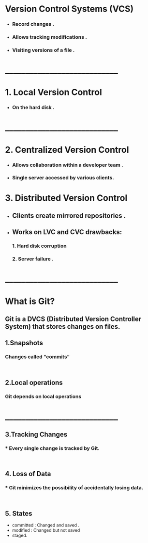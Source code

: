 # **Version Control Systems (VCS)** 

* ###  Record changes .
* ### Allows tracking modifications .
* ###  Visiting versions of a file .
# ____________________________
# 1. Local Version Control
 * ### On the hard disk .
# ____________________________

# 2. Centralized Version Control 

 * ### Allows collaboration within a developer team .
 
  * ### Single server accessed by various clients. 
  

# 3. Distributed Version Control

 * ## Clients create mirrored repositories .
 * ## Works on LVC and CVC drawbacks:
   ### 1. Hard disk corruption 
   ### 2. Server failure .

# ____________________________

  # **What is Git?**

## Git is a DVCS (Distributed Version Controller System) that stores changes on files.

  ## 1.Snapshots

  ### Changes called "commits" 
  
<p><br></p>

 ## 2.Local operations

  ### Git depends on local operations

# ____________________________

 ## 3.Tracking Changes

### * Every single change is tracked by Git.

<p><br></p>


## 4. Loss of Data
### * Git minimizes the possibility of accidentally losing data.

<p><br></p>

## 5. States
 * committed : Changed and saved .
 * modified : Changed but not saved
 * staged.